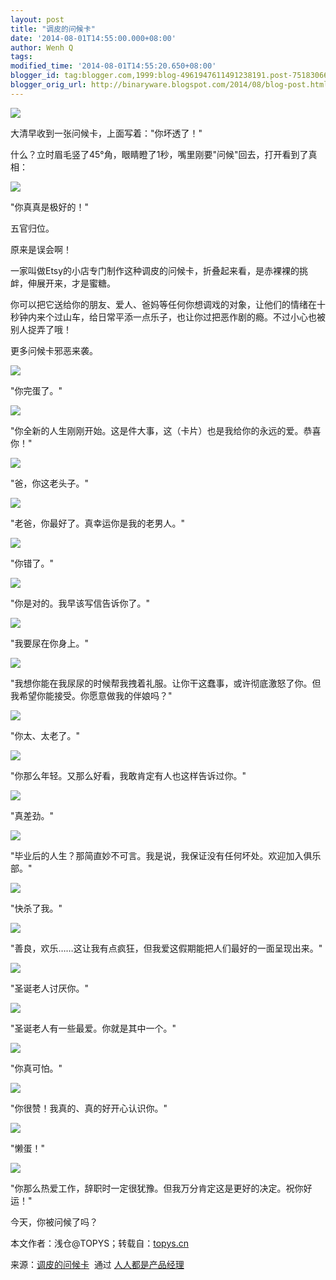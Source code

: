 ```yaml
---
layout: post
title: "调皮的问候卡"
date: '2014-08-01T14:55:00.000+08:00'
author: Wenh Q
tags:
modified_time: '2014-08-01T14:55:20.650+08:00'
blogger_id: tag:blogger.com,1999:blog-4961947611491238191.post-7518306694812949639
blogger_orig_url: http://binaryware.blogspot.com/2014/08/blog-post.html
--- 
```


![](https://images-blogger-opensocial.googleusercontent.com/gadgets/proxy?url=http%3A%2F%2Fimage.woshipm.com%2Fwp-files%2F2014%2F07%2F053e797156d4f7497b3a096179d5a43a.jpg&container=blogger&gadget=a&rewriteMime=image%2F*)



大清早收到一张问候卡，上面写着："你坏透了！"



什么？立时眉毛竖了45°角，眼睛瞪了1秒，嘴里刚要"问候"回去，打开看到了真相：



![](https://images-blogger-opensocial.googleusercontent.com/gadgets/proxy?url=http%3A%2F%2Fimage.woshipm.com%2Fwp-files%2F2014%2F07%2F8225dddb63e4427990dddb6f31a56550.jpg&container=blogger&gadget=a&rewriteMime=image%2F*)



"你真真是极好的！"



五官归位。



原来是误会啊！



一家叫做Etsy的小店专门制作这种调皮的问候卡，折叠起来看，是赤裸裸的挑衅，伸展开来，才是蜜糖。



你可以把它送给你的朋友、爱人、爸妈等任何你想调戏的对象，让他们的情绪在十秒钟内来个过山车，给日常平添一点乐子，也让你过把恶作剧的瘾。不过小心也被别人捉弄了哦！



更多问候卡邪恶来袭。



![](https://images-blogger-opensocial.googleusercontent.com/gadgets/proxy?url=http%3A%2F%2Fimage.woshipm.com%2Fwp-files%2F2014%2F07%2Fbd8725a6c3e9d16a0c022e8affce6c89.jpg&container=blogger&gadget=a&rewriteMime=image%2F*)



"你完蛋了。"



![](https://images-blogger-opensocial.googleusercontent.com/gadgets/proxy?url=http%3A%2F%2Fimage.woshipm.com%2Fwp-files%2F2014%2F07%2Fbd41dfa66b696588d9f3cbd1c2dfa1f9.jpg&container=blogger&gadget=a&rewriteMime=image%2F*)



"你全新的人生刚刚开始。这是件大事，这（卡片）也是我给你的永远的爱。恭喜你！"







![](https://images-blogger-opensocial.googleusercontent.com/gadgets/proxy?url=http%3A%2F%2Fimage.woshipm.com%2Fwp-files%2F2014%2F07%2F903d5b441c2a9f5fb1377b160ffd517a.jpg&container=blogger&gadget=a&rewriteMime=image%2F*)



"爸，你这老头子。"



![](https://images-blogger-opensocial.googleusercontent.com/gadgets/proxy?url=http%3A%2F%2Fimage.woshipm.com%2Fwp-files%2F2014%2F07%2F5eedfe01d7e624f8e819c914f182895f.jpg&container=blogger&gadget=a&rewriteMime=image%2F*)



"老爸，你最好了。真幸运你是我的老男人。"







![](https://images-blogger-opensocial.googleusercontent.com/gadgets/proxy?url=http%3A%2F%2Fimage.woshipm.com%2Fwp-files%2F2014%2F07%2F7caa3809c9714f8bdd05e0daa463e7b1.jpg&container=blogger&gadget=a&rewriteMime=image%2F*)



"你错了。"



![](https://images-blogger-opensocial.googleusercontent.com/gadgets/proxy?url=http%3A%2F%2Fimage.woshipm.com%2Fwp-files%2F2014%2F07%2F12bf9f0beea3c4c8d6fac439ceddd714.jpg&container=blogger&gadget=a&rewriteMime=image%2F*)



"你是对的。我早该写信告诉你了。"







![](https://images-blogger-opensocial.googleusercontent.com/gadgets/proxy?url=http%3A%2F%2Fimage.woshipm.com%2Fwp-files%2F2014%2F07%2F8d9b525543b34c39f1e81d5689093ded.jpg&container=blogger&gadget=a&rewriteMime=image%2F*)



"我要尿在你身上。"



![](https://images-blogger-opensocial.googleusercontent.com/gadgets/proxy?url=http%3A%2F%2Fimage.woshipm.com%2Fwp-files%2F2014%2F07%2Ff87dc1c86c8c1b6f89f2730b3088c6c0.jpg&container=blogger&gadget=a&rewriteMime=image%2F*)



"我想你能在我尿尿的时候帮我拽着礼服。让你干这蠢事，或许彻底激怒了你。但我希望你能接受。你愿意做我的伴娘吗？"







![](https://images-blogger-opensocial.googleusercontent.com/gadgets/proxy?url=http%3A%2F%2Fimage.woshipm.com%2Fwp-files%2F2014%2F07%2F356051844ed2c8cc06d274b3c69b4ae3.jpg&container=blogger&gadget=a&rewriteMime=image%2F*)



"你太、太老了。"



![](https://images-blogger-opensocial.googleusercontent.com/gadgets/proxy?url=http%3A%2F%2Fimage.woshipm.com%2Fwp-files%2F2014%2F07%2F55cf36ad9cedd82db8f75a1d21eab433.jpg&container=blogger&gadget=a&rewriteMime=image%2F*)



"你那么年轻。又那么好看，我敢肯定有人也这样告诉过你。"







![](https://images-blogger-opensocial.googleusercontent.com/gadgets/proxy?url=http%3A%2F%2Fimage.woshipm.com%2Fwp-files%2F2014%2F07%2F93628c1e150dea86f25cddbae87ec0b6.jpg&container=blogger&gadget=a&rewriteMime=image%2F*)



"真差劲。"



![](https://images-blogger-opensocial.googleusercontent.com/gadgets/proxy?url=http%3A%2F%2Fimage.woshipm.com%2Fwp-files%2F2014%2F07%2Facd17bd9f70c81474ac2745ef939924b.jpg&container=blogger&gadget=a&rewriteMime=image%2F*)



"毕业后的人生？那简直妙不可言。我是说，我保证没有任何坏处。欢迎加入俱乐部。"







![](https://images-blogger-opensocial.googleusercontent.com/gadgets/proxy?url=http%3A%2F%2Fimage.woshipm.com%2Fwp-files%2F2014%2F07%2F2f07435b068fb226d129447fad107f96.jpg&container=blogger&gadget=a&rewriteMime=image%2F*)



"快杀了我。"



![](https://images-blogger-opensocial.googleusercontent.com/gadgets/proxy?url=http%3A%2F%2Fimage.woshipm.com%2Fwp-files%2F2014%2F07%2F0ad80b829c88ad8ff9fb7ce27e63426a.jpg&container=blogger&gadget=a&rewriteMime=image%2F*)



"善良，欢乐……这让我有点疯狂，但我爱这假期能把人们最好的一面呈现出来。"







![](https://images-blogger-opensocial.googleusercontent.com/gadgets/proxy?url=http%3A%2F%2Fimage.woshipm.com%2Fwp-files%2F2014%2F07%2F2859953e5f2f87051eb2dbb2037f4568.jpg&container=blogger&gadget=a&rewriteMime=image%2F*)



"圣诞老人讨厌你。"



![](https://images-blogger-opensocial.googleusercontent.com/gadgets/proxy?url=http%3A%2F%2Fimage.woshipm.com%2Fwp-files%2F2014%2F07%2Ff59115c53988858cea54b08ddd66942d.jpg&container=blogger&gadget=a&rewriteMime=image%2F*)



"圣诞老人有一些最爱。你就是其中一个。"







![](https://images-blogger-opensocial.googleusercontent.com/gadgets/proxy?url=http%3A%2F%2Fimage.woshipm.com%2Fwp-files%2F2014%2F07%2F2faba340b770ff841fcdb236d9b65e07.jpg&container=blogger&gadget=a&rewriteMime=image%2F*)



"你真可怕。"



![](https://images-blogger-opensocial.googleusercontent.com/gadgets/proxy?url=http%3A%2F%2Fimage.woshipm.com%2Fwp-files%2F2014%2F07%2F760c737e014ab5de26978bcfa678d632.jpg&container=blogger&gadget=a&rewriteMime=image%2F*)



"你很赞！我真的、真的好开心认识你。"







![](https://images-blogger-opensocial.googleusercontent.com/gadgets/proxy?url=http%3A%2F%2Fimage.woshipm.com%2Fwp-files%2F2014%2F07%2F8dba491523a6a2e3f042d7f6d73489ca.jpg&container=blogger&gadget=a&rewriteMime=image%2F*)



"懒蛋！"



![](https://images-blogger-opensocial.googleusercontent.com/gadgets/proxy?url=http%3A%2F%2Fimage.woshipm.com%2Fwp-files%2F2014%2F07%2F241b6a729464f78a926c45c02a649e20.jpg&container=blogger&gadget=a&rewriteMime=image%2F*)



"你那么热爱工作，辞职时一定很犹豫。但我万分肯定这是更好的决定。祝你好运！"







今天，你被问候了吗？



本文作者：浅仓@TOPYS；转载自：[topys.cn](http://www.topys.cn/article/detail?id=14835)


来源：[调皮的问候卡](http://www.woshipm.com/pd/96949.html)  通过 [人人都是产品经理](http://www.woshipm.com/)
